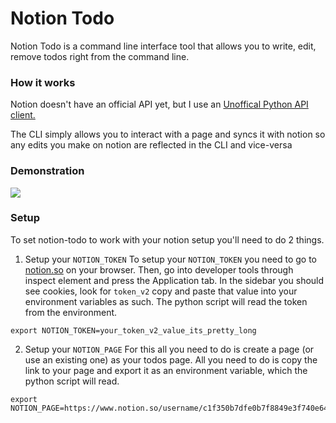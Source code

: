 # Notion Todo

Notion Todo is a command line interface tool that allows you to write, edit, remove todos right from the command line.

### How it works
Notion doesn't have an official API yet, but I use an [Unoffical Python API client.](https://github.com/jamalex/notion-py)

The CLI simply allows you to interact with a page and syncs it with notion so any edits you make on notion are reflected in the CLI and vice-versa

### Demonstration
![](demonstration.gif)

### Setup
To set notion-todo to work with your notion setup you'll need to do 2 things.

1. Setup your `NOTION_TOKEN`
To setup your `NOTION_TOKEN` you need to go to [notion.so](https://www.notion.so) on your browser. Then, go into developer tools through inspect element and press the Application tab. In the sidebar you should see cookies, look for `token_v2` copy and paste that value into your environment variables as such. The python script will read the token from the environment.

```
export NOTION_TOKEN=your_token_v2_value_its_pretty_long
```

2. Setup your `NOTION_PAGE`
For this all you need to do is create a page (or use an existing one) as your todos page. All you need to do is copy the link to your page and export it as an environment variable, which the python script will read.

```
export NOTION_PAGE=https://www.notion.so/username/c1f350b7dfe0b7f8849e3f740e64520
```

